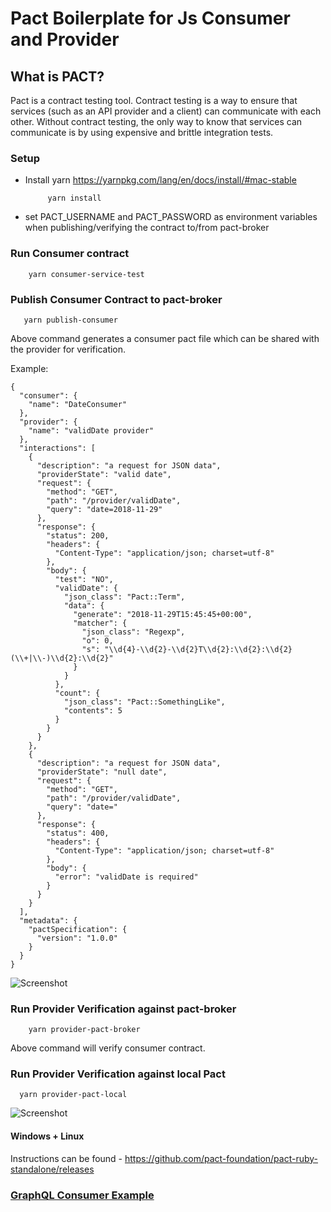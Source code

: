 # Pact Boilerplate for Js Consumer and Provider

## What is PACT?

Pact is a contract testing tool. Contract testing is a way to ensure that services (such as an API provider and a client) can communicate with each other. Without contract testing, the only way to know that services can communicate is by using expensive and brittle integration tests.

### Setup

- Install yarn https://yarnpkg.com/lang/en/docs/install/#mac-stable

  ```
       yarn install
  ```

- set PACT_USERNAME and PACT_PASSWORD as environment variables when publishing/verifying the contract to/from pact-broker

### Run Consumer contract

```
    yarn consumer-service-test
```

### Publish Consumer Contract to pact-broker

```
   yarn publish-consumer
```

Above command generates a consumer pact file which can be shared with the provider for verification.

Example:

```
{
  "consumer": {
    "name": "DateConsumer"
  },
  "provider": {
    "name": "validDate provider"
  },
  "interactions": [
    {
      "description": "a request for JSON data",
      "providerState": "valid date",
      "request": {
        "method": "GET",
        "path": "/provider/validDate",
        "query": "date=2018-11-29"
      },
      "response": {
        "status": 200,
        "headers": {
          "Content-Type": "application/json; charset=utf-8"
        },
        "body": {
          "test": "NO",
          "validDate": {
            "json_class": "Pact::Term",
            "data": {
              "generate": "2018-11-29T15:45:45+00:00",
              "matcher": {
                "json_class": "Regexp",
                "o": 0,
                "s": "\\d{4}-\\d{2}-\\d{2}T\\d{2}:\\d{2}:\\d{2}(\\+|\\-)\\d{2}:\\d{2}"
              }
            }
          },
          "count": {
            "json_class": "Pact::SomethingLike",
            "contents": 5
          }
        }
      }
    },
    {
      "description": "a request for JSON data",
      "providerState": "null date",
      "request": {
        "method": "GET",
        "path": "/provider/validDate",
        "query": "date="
      },
      "response": {
        "status": 400,
        "headers": {
          "Content-Type": "application/json; charset=utf-8"
        },
        "body": {
          "error": "validDate is required"
        }
      }
    }
  ],
  "metadata": {
    "pactSpecification": {
      "version": "1.0.0"
    }
  }
}

```

![Screenshot](consumer.png)

### Run Provider Verification against pact-broker

```
    yarn provider-pact-broker
```

Above command will verify consumer contract.

### Run Provider Verification against local Pact

```
  yarn provider-pact-local
```

![Screenshot](provider.png)

#### Windows + Linux

Instructions can be found - https://github.com/pact-foundation/pact-ruby-standalone/releases

### [GraphQL Consumer Example](https://github.com/pact-foundation/pact-js/blob/feat/message-pact/examples/graphql/consumer.spec.ts)
